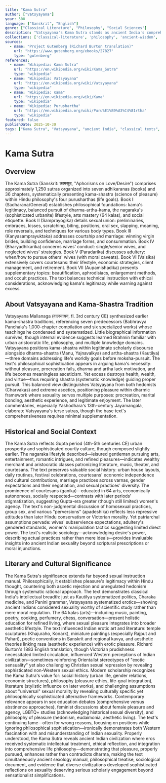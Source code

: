 ```yaml
---
title: "Kama Sutra"
author: ["Vatsyayana"]
year: 300
language: ["Sanskrit", "English"]
genre: ["Classical Literature", "Philosophy", "Social Sciences"]
description: "Vatsyayana's Kama Sutra stands as ancient India's comprehensive treatise on kama (sensual pleasure), one of Hinduism's four legitimate life goals alongside dharma (duty), artha (prosperity), and moksha (liberation). Composed in 3rd century CE, this work of seven books systematically addresses not merely sexual positions (its Western reputation) but holistic philosophy of pleasure, love, relationships, and aesthetic living. The text covers: general principles of pleasure and life goals (Book I), sexual union techniques (Book II), courting and marriage (Book III), wives' conduct (Book IV), other men's wives (Book V), courtesans (Book VI), and attraction arts (Book VII). Beyond technical instruction, Vatsyayana presents sophisticated urban sociology: describing cosmopolitan nagaraka (man-about-town) lifestyle, courtesans' economic and artistic roles, gender dynamics in aristocratic circles, and pleasure's philosophical legitimacy within dharmic framework. Richard Burton's 1883 translation introduced this text to Victorian England, scandalizing some while revealing Indian civilization's mature, non-puritanical approach to sexuality, where erotic pleasure received systematic philosophical and practical treatment comparable to ethics, politics, or economics."
collections: ['classical-literature', 'philosophy', 'ancient-wisdom', 'historical-literature']
sources:
  - name: "Project Gutenberg (Richard Burton translation)"
    url: "https://www.gutenberg.org/ebooks/27827"
    type: "gutenberg"
references:
  - name: "Wikipedia: Kama Sutra"
    url: "https://en.wikipedia.org/wiki/Kama_Sutra"
    type: "wikipedia"
  - name: "Wikipedia: Vatsyayana"
    url: "https://en.wikipedia.org/wiki/Vatsyayana"
    type: "wikipedia"
  - name: "Wikipedia: Kama"
    url: "https://en.wikipedia.org/wiki/Kama"
    type: "wikipedia"
  - name: "Wikipedia: Purushartha"
    url: "https://en.wikipedia.org/wiki/Puru%E1%B9%A3%C4%81rtha"
    type: "wikipedia"
featured: false
publishDate: 2025-10-30
tags: ["Kama Sutra", "Vatsyayana", "ancient India", "classical texts", "philosophy of pleasure", "Sanskrit literature", "social history", "Gupta period", "public domain"]
---
```


# Kama Sutra

## Overview

The Kama Sutra (Sanskrit: कामसूत्र, "Aphorisms on Love/Desire") comprises approximately 1,250 sutras organized into seven adhikaranas (books) and 36 chapters, systematically presenting kama-shastra (science of pleasure) within Hindu philosophy's four purusharthas (life goals). Book I (Sadharana/General) establishes philosophical foundations: kama's legitimacy, balanced pursuit of dharma-artha-kama, the nagaraka's (sophisticated urbanite) lifestyle, arts mastery (64 kalas), and social etiquette. Book II (Samprayogika) details sexual union: preliminaries, embraces, kisses, scratching, biting, positions, oral sex, slapping, moaning, role reversals, and techniques for various body types. Book III (Kanyasamprayuktaka) addresses courtship and marriage: winning virgin brides, building confidence, marriage forms, and consummation. Book IV (Bharyadhikarika) concerns wives' conduct: single/senior wives, and neglected wives' strategies. Book V (Paradarika) discusses adultery: when/how to pursue others' wives (with moral caveats). Book VI (Vaisika) extensively covers courtesans: their lifestyle, economic strategies, client management, and retirement. Book VII (Aupamishadika) presents supplementary topics: beautification, aphrodisiacs, enlargement methods, and occult practices. The text balances technical instruction with ethical considerations, acknowledging kama's legitimacy while warning against excess.

## About Vatsyayana and Kama-Shastra Tradition

Vatsyayana Mallanaga (वात्स्यायन, fl. 3rd century CE) synthesized earlier kama-shastra traditions, referencing seven predecessors (Babhravya Panchala's 1,000-chapter compilation and six specialized works) whose teachings he condensed and systematized. Little biographical information survives, though internal evidence suggests learned Brahmin familiar with urban aristocratic life, philosophy, and multiple knowledge domains. Vatsyayana positions kama-shastra within legitimate scholarly discourse alongside dharma-shastra (Manu, Yajnavalkya) and artha-shastra (Kautilya)—three domains addressing life's worldly goals before moksha-pursuit. The text's philosophical sophistication appears in arguing kama's necessity: without pleasure, procreation fails, dharma and artha lack motivation, and life becomes meaningless asceticism. Yet excess destroys health, wealth, and virtue—thus requiring shastra (systematic knowledge) guiding proper pursuit. This balanced view distinguishes Vatsyayana from both hedonists (Charvakas) and extreme ascetics, positioning pleasure within dharmic framework where sexuality serves multiple purposes: procreation, marital bonding, aesthetic experience, and legitimate enjoyment. The later commentaries, especially Yashodhara's 13th-century Jayamangala, elaborate Vatsyayana's terse sutras, though the base text's comprehensiveness requires minimal supplementation.

## Historical and Social Context

The Kama Sutra reflects Gupta period (4th-5th centuries CE) urban prosperity and sophisticated courtly culture, though composed slightly earlier. The nagaraka lifestyle described—leisured gentleman pursuing arts, entertainment, romantic intrigues, and refined pleasures—indicates wealthy merchant and aristocratic classes patronizing literature, music, theater, and courtesans. The text preserves valuable social history: urban house layouts, daily routines, festival celebrations, courtesans' economic independence and cultural contributions, marriage practices across varnas, gender expectations and their negotiation, and sexual practices' diversity. The prominence of courtesans (ganika)—educated in 64 arts, economically autonomous, socially respected—contrasts with later periods' stigmatization, suggesting Gupta-era greater (though still limited) women's agency. The text's non-judgmental discussion of homosexual practices, group sex, and various "perversions" (apadeshika) reflects less repressive attitudes than later Hindu conservatism or Victorian morality. Yet patriarchal assumptions pervade: wives' subservience expectations, adultery's gendered standards, women's manipulation tactics suggesting limited direct power. The text's realistic sociology—acknowledging desire's power, describing actual practices rather than mere ideals—provides invaluable insights into ancient Indian sexuality beyond scriptural prescriptions or moral injunctions.

## Literary and Cultural Significance

The Kama Sutra's significance extends far beyond sexual instruction manual. Philosophically, it establishes pleasure's legitimacy within Hindu thought, countering both ascetic rejection and unregulated hedonism through systematic rational approach. The text demonstrates classical India's intellectual breadth: just as Kautilya systematized politics, Charaka medicine, and Panini grammar, Vatsyayana systematized erotics—showing ancient Indians considered sexuality worthy of scientific study rather than mere moral regulation. The 64 kalas (arts)—including music, painting, poetry, cooking, perfumery, chess, conversation—present holistic education for refined living, where sexual pleasure integrates into broader aesthetic lifestyle. The text influenced Indian erotic art and literature: temple sculptures (Khajuraho, Konark), miniature paintings (especially Rajput and Pahari), poetic conventions in Sanskrit and regional kavya, and aesthetic theories linking rasa (aesthetic experience) with erotic pleasure. Richard Burton's 1883 English translation, though Victorian prudishness necessitated limited circulation, influenced Western perceptions of Indian civilization—sometimes reinforcing Orientalist stereotypes of "exotic sensuality" yet also challenging Christian sexual repression by revealing sophisticated non-Western sexual ethics. Modern scholarship recognizes the Kama Sutra's value for: social history (urban life, gender relations, economic structures), philosophy (pleasure ethics, life-goal integration), literature (stylistic influence on later works), and challenging assumptions about "universal" sexual morality by revealing culturally specific yet philosophically sophisticated alternative frameworks. Contemporary relevance appears in sex education debates (comprehensive versus abstinence approaches), feminist discussions about female pleasure and agency, LGBTQ+ studies (acknowledging historical sexual diversity), and philosophy of pleasure (hedonism, eudaimonia, aesthetic living). The text's continuing fame—often for wrong reasons, focusing on positions while ignoring philosophical sophistication—ironically demonstrates both Western fascination with and misunderstanding of Indian sexuality. Properly understood, the Kama Sutra reveals ancient Indian civilization where eros received systematic intellectual treatment, ethical reflection, and integration into comprehensive life philosophy—demonstrating that pleasure, properly pursued, enhances rather than contradicts dharma, making the text simultaneously ancient sexology manual, philosophical treatise, sociological document, and evidence that diverse civilizations developed sophisticated reflections on sexuality deserving serious scholarly engagement beyond sensationalist simplifications.
